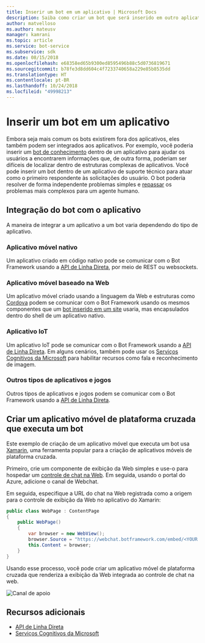 ```yaml
---
title: Inserir um bot em um aplicativo | Microsoft Docs
description: Saiba como criar um bot que será inserido em outro aplicativo.
author: matvelloso
ms.author: mateusv
manager: kamrani
ms.topic: article
ms.service: bot-service
ms.subservice: sdk
ms.date: 08/15/2018
ms.openlocfilehash: e68358ed65b9300ed8595496b88c5d0736819671
ms.sourcegitcommit: b78fe3d8dd604c4f7233740658a229e85b8535dd
ms.translationtype: HT
ms.contentlocale: pt-BR
ms.lasthandoff: 10/24/2018
ms.locfileid: "49998213"
---
```

# <a name="embed-a-bot-in-an-app"></a>Inserir um bot em um aplicativo

Embora seja mais comum os bots existirem fora dos aplicativos, eles também podem ser integrados aos aplicativos. Por exemplo, você poderia inserir um [bot de conhecimento](~/bot-service-design-pattern-knowledge-base.md) dentro de um aplicativo para ajudar os usuários a encontrarem informações que, de outra forma, poderiam ser difíceis de localizar dentro de estruturas complexas de aplicativos. Você pode inserir um bot dentro de um aplicativo de suporte técnico para atuar como o primeiro respondente às solicitações do usuário. O bot poderia resolver de forma independente problemas simples e [repassar](~/bot-service-design-pattern-handoff-human.md) os problemas mais complexos para um agente humano. 

## <a name="integrating-bot-with-app"></a>Integração do bot com o aplicativo

A maneira de integrar a um aplicativo a um bot varia dependendo do tipo de aplicativo. 

### <a name="native-mobile-app"></a>Aplicativo móvel nativo

Um aplicativo criado em código nativo pode se comunicar com o Bot Framework usando a [API de Linha Direta][directLineAPI], por meio de REST ou websockets.

### <a name="web-based-mobile-app"></a>Aplicativo móvel baseado na Web

Um aplicativo móvel criado usando a linguagem da Web e estruturas como <a href="https://cordova.apache.org/" target="_blank">Cordova</a> podem se comunicar com o Bot Framework usando os mesmos componentes que um [bot inserido em um site](~/bot-service-design-pattern-embed-web-site.md) usaria, mas encapsulados dentro do shell de um aplicativo nativo.

### <a name="iot-app"></a>Aplicativo IoT

Um aplicativo IoT pode se comunicar com o Bot Framework usando a [API de Linha Direta][directLineAPI]. Em alguns cenários, também pode usar os <a href="https://www.microsoft.com/cognitive-services/" target="_blank">Serviços Cognitivos da Microsoft</a> para habilitar recursos como fala e reconhecimento de imagem.

### <a name="other-types-of-apps-and-games"></a>Outros tipos de aplicativos e jogos

Outros tipos de aplicativos e jogos podem se comunicar com o Bot Framework usando a [API de Linha Direta][directLineAPI]. 

## <a name="creating-a-cross-platform-mobile-app-that-runs-a-bot"></a>Criar um aplicativo móvel de plataforma cruzada que executa um bot

Este exemplo de criação de um aplicativo móvel que executa um bot usa <a href="https://www.xamarin.com/" target="_blank">Xamarin</a>, uma ferramenta popular para a criação de aplicativos móveis de plataforma cruzada. 

Primeiro, crie um componente de exibição da Web simples e use-o para hospedar um <a href="https://github.com/Microsoft/BotFramework-WebChat" target="_blank">controle de chat na Web</a>. Em seguida, usando o portal do Azure, adicione o canal de Webchat. 

Em seguida, especifique a URL do chat na Web registrada como a origem para o controle de exibição da Web no aplicativo do Xamarin:

```cs
public class WebPage : ContentPage
{
    public WebPage()
    {
        var browser = new WebView();
        browser.Source = "https://webchat.botframework.com/embed/<YOUR SECRET KEY HERE>";
        this.Content = browser;
    }
}
```

Usando esse processo, você pode criar um aplicativo móvel de plataforma cruzada que renderiza a exibição da Web integrada ao controle de chat na web.

![Canal de apoio](~/media/bot-service-design-pattern-embed-app/xamarin-apps.png)

<!-- TODO: No sample bot available
## Sample code

For a complete sample that shows how to create a cross-platform mobile app that runs a bot (as described in this article), see the <a href="https://github.com/Microsoft/BotBuilder-Samples/tree/master/CSharp/capability-BotInApps" target="_blank">Bot in Apps sample</a> in GitHub.
-->

## <a name="additional-resources"></a>Recursos adicionais

- [API de Linha Direta][directLineAPI]
- <a href="https://www.microsoft.com/cognitive-services/" target="_blank">Serviços Cognitivos da Microsoft</a>

[directLineAPI]: https://docs.botframework.com/en-us/restapi/directline3/#navtitle
